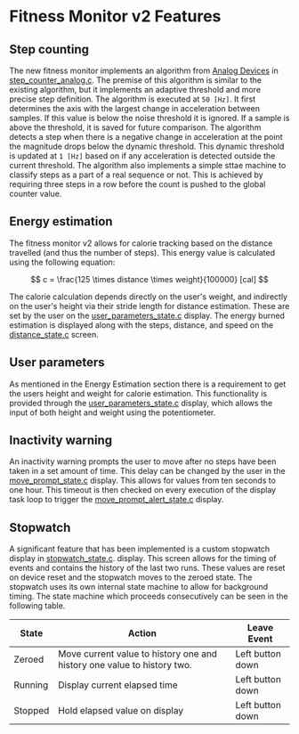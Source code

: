 # Fitness Monitor v2 Features

## Step counting
The new fitness monitor implements an algorithm from [Analog Devices](https://www.analog.com/en/resources/analog-dialogue/articles/pedometer-design-3-axis-digital-acceler.html) in [step_counter_analog.c](../target/src/step_counter_analog.c). The premise of this algorithm is similar to the existing algorithm, but it implements an adaptive threshold and more precise step definition. The algorithm is executed at `50 [Hz]`. It first determines the axis with the largest change in acceleration between samples. If this value is below the noise threshold it is ignored. If a sample is above the threshold, it is saved for future comparison. The algorithm detects a step when there is a negative change in acceleration at the point the magnitude drops below the dynamic threshold. This dynamic threshold is updated at `1 [Hz]` based on if any acceleration is detected outside the current threshold. The algorithm also implements a simple sttae machine to classify steps as a part of a real sequence or not. This is achieved by requiring three steps in a row before the count is pushed to the global counter value.

## Energy estimation

The fitness monitor v2 allows for calorie tracking based on the distance travelled (and
thus the number of steps). This energy value is calculated using the
following equation:

$$
c = \frac{125 \times distance \times weight}{100000} [cal]
$$

The calorie calculation depends directly on the user's weight, and indirectly on the user's height via their stride length for distance estimation. These are set by the user on the [user_parameters_state.c](../target/src/display_states/user_parameters_state.c) display. The energy burned estimation is displayed along with the steps, distance, and speed on the [distance_state.c](../target/src/device_states/distance_state.c) screen.

## User parameters

As mentioned in the Energy Estimation section there is a requirement
to get the users height and weight for calorie estimation. This
functionality is provided through the [user_parameters_state.c](../target/src/display_states/user_parameters_state.c) display, which allows the
input of both height and weight using the potentiometer.

## Inactivity warning

An inactivity warning prompts the user to move after no steps have
been taken in a set amount of time. This delay can be changed
by the user in the [move_prompt_state.c](../target/src/device_states/move_prompt_state.c) 
display. This allows for values from ten seconds to one hour. This timeout is then checked
on every execution of the display task loop to trigger the [move_prompt_alert_state.c](../target/src/device_states/move_prompt_alert_state.c) display.

## Stopwatch

A significant feature that has been implemented is a custom stopwatch display in [stopwatch_state.c](../target/src/display_states/stopwatch_state.c).
display. This screen allows for the timing of events and contains the
history of the last two runs. These values are reset on device reset 
and the stopwatch moves to the zeroed state.
The stopwatch uses its own internal state machine to allow for background timing.
The state machine which proceeds consecutively can be seen in the following table.

| State | Action | Leave Event |
| - | - | - |
| Zeroed | Move current value to history one and history one value to history two. | Left button down |
| Running | Display current elapsed time | Left button down  |
| Stopped | Hold elapsed value on display | Left button down |
